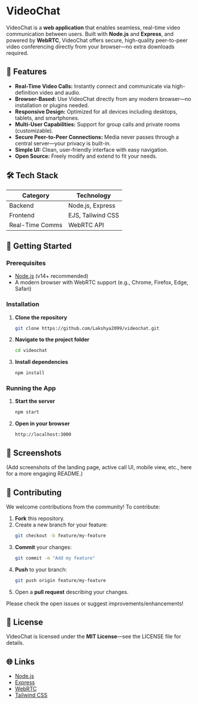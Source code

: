 # VideoChat

VideoChat is a **web application** that enables seamless, real-time video communication between users. Built with **Node.js** and **Express**, and powered by **WebRTC**, VideoChat offers secure, high-quality peer-to-peer video conferencing directly from your browser—no extra downloads required.

## 🚀 Features

- **Real-Time Video Calls:** Instantly connect and communicate via high-definition video and audio.
- **Browser-Based:** Use VideoChat directly from any modern browser—no installation or plugins needed.
- **Responsive Design:** Optimized for all devices including desktops, tablets, and smartphones.
- **Multi-User Capabilities:** Support for group calls and private rooms (customizable).
- **Secure Peer-to-Peer Connections:** Media never passes through a central server—your privacy is built-in.
- **Simple UI:** Clean, user-friendly interface with easy navigation.
- **Open Source:** Freely modify and extend to fit your needs.

## 🛠️ Tech Stack

| Category             | Technology                 |
|----------------------|---------------------------|
| Backend              | Node.js, Express          |
| Frontend             | EJS, Tailwind CSS         |
| Real-Time Comms      | WebRTC API                |

## 🚩 Getting Started

### Prerequisites

- [Node.js](https://nodejs.org/) (v14+ recommended)
- A modern browser with WebRTC support (e.g., Chrome, Firefox, Edge, Safari)

### Installation

1. **Clone the repository**
   ```bash
   git clone https://github.com/Lakshya2099/videochat.git
   ```
2. **Navigate to the project folder**
   ```bash
   cd videochat
   ```
3. **Install dependencies**
   ```bash
   npm install
   ```

### Running the App

1. **Start the server**
   ```bash
   npm start
   ```
2. **Open in your browser**
   ```
   http://localhost:3000
   ```

## 🎨 Screenshots

(Add screenshots of the landing page, active call UI, mobile view, etc., here for a more engaging README.)

## 🤝 Contributing

We welcome contributions from the community! To contribute:

1. **Fork** this repository.
2. Create a new branch for your feature:
   ```bash
   git checkout -b feature/my-feature
   ```
3. **Commit** your changes:
   ```bash
   git commit -m "Add my feature"
   ```
4. **Push** to your branch:
   ```bash
   git push origin feature/my-feature
   ```
5. Open a **pull request** describing your changes.

Please check the open issues or suggest improvements/enhancements!

## 📄 License

VideoChat is licensed under the **MIT License**—see the LICENSE file for details.

## 🌐 Links

- [Node.js](https://nodejs.org/)
- [Express](https://expressjs.com/)
- [WebRTC](https://webrtc.org/)
- [Tailwind CSS](https://tailwindcss.com/)

